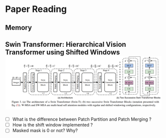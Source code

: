 # Paper Reading



##  





## Memory





## Swin Transformer: Hierarchical Vision Transformer using Shifted Windows![](images\swin_transformer.png)

- [ ] What is the difference between Patch Partition and Patch Merging ?
- [ ] How is the shift window implemented ?
- [ ] Masked mask is 0 or not? Why?
